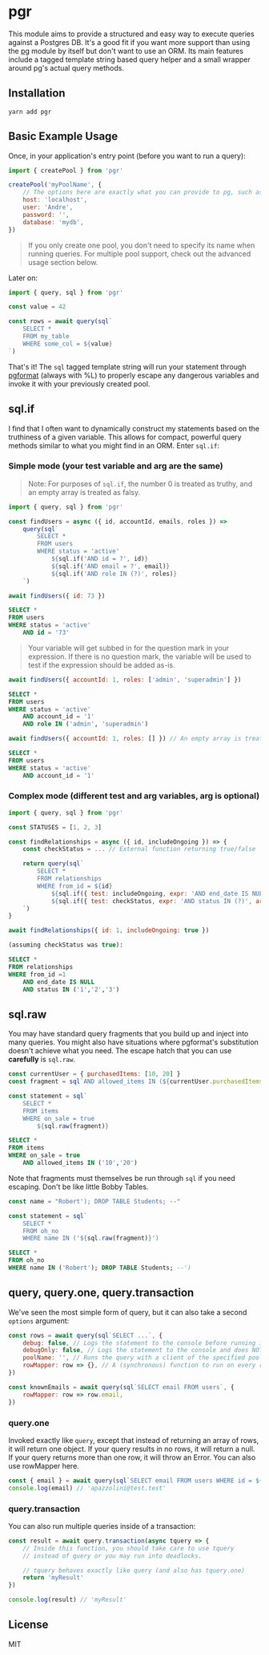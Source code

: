 # pgr

This module aims to provide a structured and easy way to execute queries against a Postgres DB. It's a good fit if you want more support than using the [pg](https://github.com/brianc/node-postgres) module by itself but don't want to use an ORM. Its main features include a tagged template string based query helper and a small wrapper around pg's actual query methods.

## Installation

`yarn add pgr`

## Basic Example Usage

Once, in your application's entry point (before you want to run a query):

```js
import { createPool } from 'pgr'

createPool('myPoolName', {
    // The options here are exactly what you can provide to pg, such as
    host: 'localhost',
    user: 'Andre',
    password: '',
    database: 'mydb',
})
```

> If you only create one pool, you don't need to specify its name when running queries. For multiple pool support, check out the advanced usage section below.

Later on:

```js
import { query, sql } from 'pgr'

const value = 42

const rows = await query(sql`
    SELECT *
    FROM my_table
    WHERE some_col = ${value}
`)
```

That's it! The `sql` tagged template string will run your statement through [pgformat](https://github.com/datalanche/node-pg-format) (always with %L) to properly escape any dangerous variables and invoke it with your previously created pool.

## sql.if

I find that I often want to dynamically construct my statements based on the truthiness of a given variable. This allows for compact, powerful query methods similar to what you might find in an ORM. Enter `sql.if`:

### Simple mode (your test variable and arg are the same)

> Note: For purposes of `sql.if`, the number 0 is treated as truthy, and an empty array is treated as falsy.

```js
import { query, sql } from 'pgr'

const findUsers = async ({ id, accountId, emails, roles }) =>
    query(sql`
        SELECT *
        FROM users
        WHERE status = 'active'
            ${sql.if('AND id = ?', id)}
            ${sql.if('AND email = ?', email)}
            ${sql.if('AND role IN (?)', roles)}
    `)
```

```js
await findUsers({ id: 73 })
```
```sql
SELECT *
FROM users
WHERE status = 'active'
    AND id = '73'
```

> Your variable will get subbed in for the question mark in your expression. If there is no question mark, the variable will be used to test if the expression should be added as-is.

```js
await findUsers({ accountId: 1, roles: ['admin', 'superadmin'] })
```
```sql
SELECT *
FROM users
WHERE status = 'active'
    AND account_id = '1'
    AND role IN ('admin', 'superadmin')
```

```js
await findUsers({ accountId: 1, roles: [] }) // An empty array is treated as falsy
```
```sql
SELECT *
FROM users
WHERE status = 'active'
    AND account_id = '1'
```

### Complex mode (different test and arg variables, arg is optional)

```js
import { query, sql } from 'pgr'

const STATUSES = [1, 2, 3]

const findRelationships = async ({ id, includeOngoing }) => {
    const checkStatus = ... // External function returning true/false

    return query(sql`
        SELECT *
        FROM relationships
        WHERE from_id = ${id}
            ${sql.if({ test: includeOngoing, expr: 'AND end_date IS NULL' })}
            ${sql.if({ test: checkStatus, expr: 'AND status IN (?)', arg: STATUSES })}
    `)
}
```

```js
await findRelationships({ id: 1, includeOngoing: true })
```
```sql
(assuming checkStatus was true):

SELECT *
FROM relationships
WHERE from_id =1
    AND end_date IS NULL
    AND status IN ('1','2','3')
```

## sql.raw

You may have standard query fragments that you build up and inject into many queries. You might also have situations where pgformat's substitution doesn't achieve what you need. The escape hatch that you can use **carefully** is `sql.raw`.

```js
const currentUser = { purchasedItems: [10, 20] }
const fragment = sql`AND allowed_items IN (${currentUser.purchasedItems})`

const statement = sql`
    SELECT *
    FROM items
    WHERE on_sale = true
        ${sql.raw(fragment)}
```
```sql
SELECT *
FROM items
WHERE on_sale = true
    AND allowed_items IN ('10','20')
```

Note that fragments must themselves be run through `sql` if you need escaping. Don't be like little Bobby Tables.

```js
const name = "Robert'); DROP TABLE Students; --"

const statement = sql`
    SELECT *
    FROM oh_no
    WHERE name IN ('${sql.raw(fragment)}')
```
```sql
SELECT *
FROM oh_no
WHERE name IN ('Robert'); DROP TABLE Students; --')
```

## query, query.one, query.transaction

We've seen the most simple form of query, but it can also take a second `options` argument:

```js
const rows = await query(sql`SELECT ...`, {
    debug: false, // Logs the statement to the console before running it
    debugOnly: false, // Logs the statement to the console and does NOT run it
    poolName: '', // Runs the query with a client of the specified pool name
    rowMapper: row => {}, // A (synchronous) function to run on every row in the result
})

const knownEmails = await query(sql`SELECT email FROM users`, {
    rowMapper: row => row.email,
})
```

### query.one

Invoked exactly like `query`, except that instead of returning an array of rows, it will return one object. If your query results in no rows, it will return a null. If your query returns more than one row, it will throw an Error. You can also use rowMapper here.

```js
const { email } = await query(sql`SELECT email FROM users WHERE id = ${currentUserId}`)
console.log(email) // 'apazzolini@test.test'
```

### query.transaction

You can also run multiple queries inside of a transaction:

```js
const result = await query.transaction(async tquery => {
    // Inside this function, you should take care to use tquery 
    // instead of query or you may run into deadlocks.

    // tquery behaves exactly like query (and also has tquery.one)
    return 'myResult'
})

console.log(result) // 'myResult'
```

## License

MIT
